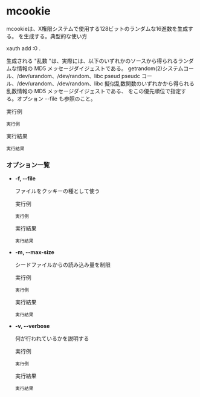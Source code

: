 [](mcookie.md)
# mcookie
mcookieは、X権限システムで使用する128ビットのランダムな16進数を生成する。
を生成する。典型的な使い方

  xauth add :0 .

生成される "乱数 "は、実際には、以下のいずれかのソースから得られるランダムな情報の MD5 メッセージダイジェストである。
getrandom(2)システムコール、/dev/urandom、/dev/random、libc pseud pseudc
コール、/dev/urandom、/dev/random、libc 擬似乱数関数のいずれかから得られる乱数情報の MD5 メッセージダイジェストである、
をこの優先順位で指定する。オプション --file も参照のこと。

実行例 []()

```
実行例
```

実行結果 []()

```
実行結果
```
### オプション一覧
    
- **-f, --file <file>**

  ファイルをクッキーの種として使う

  実行例 []()
  ```
  実行例
  ```

  実行結果 []()
  ```
  実行結果
  ```

- **-m, --max-size <num>**

  シードファイルからの読み込み量を制限

  実行例 []()
  ```
  実行例
  ```

  実行結果 []()
  ```
  実行結果
  ```

- **-v, --verbose**

  何が行われているかを説明する

  実行例 []()
  ```
  実行例
  ```

  実行結果 []()
  ```
  実行結果
  ```

